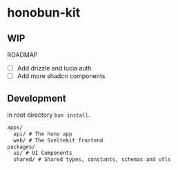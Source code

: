# honobun-kit

## WIP

ROADMAP

- [ ] Add drizzle and lucia auth
- [ ] Add more shadcn components

## Development

in root directory `bun install`.

```txt
apps/
  api/ # The hono app
  web/ # The Sveltekit frontend
packages/
  ui/ # UI Components
  shared/ # Shared types, constants, schemas and utls
```
